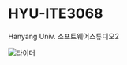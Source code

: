 # HYU-ITE3068
Hanyang Univ. 소프트웨어스튜디오2

![타이머](https://user-images.githubusercontent.com/68413811/138083565-be5345a4-7827-4307-81ac-50b0a98bb66a.PNG)

